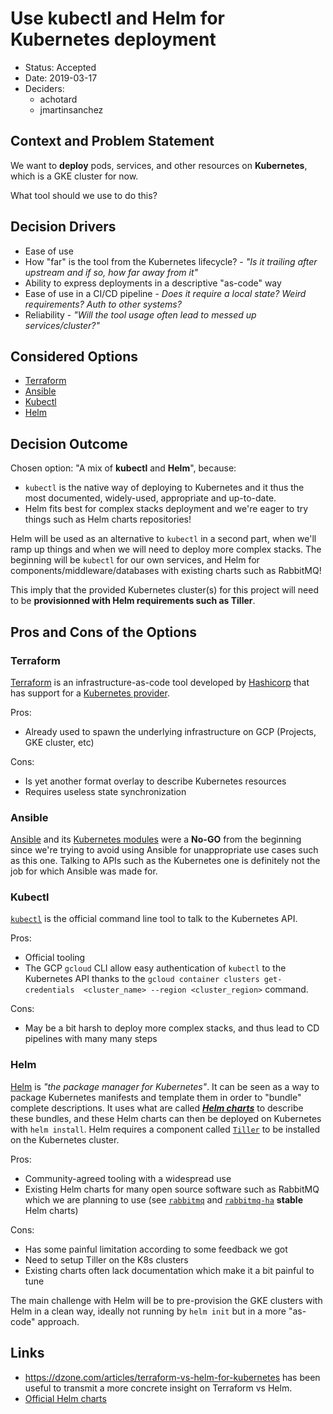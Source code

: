 # Use kubectl and Helm for Kubernetes deployment

- Status: Accepted
- Date: 2019-03-17
- Deciders:
    - achotard
    - jmartinsanchez

## Context and Problem Statement

We want to **deploy** pods, services, and other resources on **Kubernetes**,
which is a GKE cluster for now.

What tool should we use to do this?

## Decision Drivers

- Ease of use
- How "far" is the tool from the Kubernetes lifecycle? - _"Is it trailing
  after upstream and if so, how far away from it"_
- Ability to express deployments in a descriptive "as-code" way
- Ease of use in a CI/CD pipeline - _Does it require a local state? Weird
  requirements? Auth to other systems?_
- Reliability - _"Will the tool usage often lead to messed up
  services/cluster?"_

## Considered Options

- [Terraform](#terraform)
- [Ansible](#ansible)
- [Kubectl](#kubectl)
- [Helm](#helm)

## Decision Outcome

Chosen option: "A mix of **kubectl** and **Helm**", because:

- `kubectl` is the native way of deploying to Kubernetes and it thus the most
  documented, widely-used, appropriate and up-to-date.
- Helm fits best for complex stacks deployment and we're eager to try things
  such as Helm charts repositories!

Helm will be used as an alternative to `kubectl` in a second part, when we'll
ramp up things and when we will need to deploy more complex stacks. The
beginning will be `kubectl` for our own services, and Helm for
components/middleware/databases with existing charts such as RabbitMQ!

This imply that the provided Kubernetes cluster(s) for this project will need
to be **provisionned with Helm requirements such as Tiller**.

## Pros and Cons of the Options

### Terraform

[Terraform](https://www.terraform.io/) is an infrastructure-as-code tool
developed by [Hashicorp](https://www.hashicorp.com/) that has support for a
[Kubernetes
provider](https://www.terraform.io/docs/providers/kubernetes/index.html).

Pros:

- Already used to spawn the underlying infrastructure on GCP (Projects, GKE
  cluster, etc)

Cons:

- Is yet another format overlay to describe Kubernetes resources
- Requires useless state synchronization

### Ansible

[Ansible](https://www.ansible.com/) and its [Kubernetes
modules](https://docs.ansible.com/ansible/latest/modules/kubernetes_module.html)
were a **No-GO** from the beginning since we're trying to avoid using Ansible
for unappropriate use cases such as this one.  Talking to APIs such as the
Kubernetes one is definitely not the job for which Ansible was made for.

### Kubectl

[`kubectl`](https://kubernetes.io/docs/reference/kubectl/overview/) is the
official command line tool to talk to the Kubernetes API.

Pros:

- Official tooling
- The GCP `gcloud` CLI allow easy authentication of `kubectl` to the Kubernetes
  API thanks to the `gcloud container clusters get-credentials  <cluster_name>
  --region <cluster_region>` command.

Cons:

- May be a bit harsh to deploy more complex stacks, and thus lead to CD
  pipelines with many many steps

### Helm

[Helm](https://helm.sh/) is _"the package manager for Kubernetes"_. It can be
seen as a way to package Kubernetes manifests and template them in order to
"bundle" complete descriptions. It uses what are called [_**Helm
charts**_](https://helm.sh/docs/glossary/#chart) to describe these bundles, and
these Helm charts can then be deployed on Kubernetes with `helm install`. Helm
requires a component called [`Tiller`](https://helm.sh/docs/glossary/#tiller)
to be installed on the Kubernetes cluster.

Pros:

- Community-agreed tooling with a widespread use
- Existing Helm charts for many open source software such as RabbitMQ which we
  are planning to use (see
  [`rabbitmq`](https://github.com/helm/charts/tree/master/stable/rabbitmq) and
  [`rabbitmq-ha`](https://github.com/helm/charts/tree/master/stable/rabbitmq-ha)
  **stable** Helm charts)

Cons:

- Has some painful limitation according to some feedback we got
- Need to setup Tiller on the K8s clusters
- Existing charts often lack documentation which make it a bit painful to tune

The main challenge with Helm will be to pre-provision the GKE clusters with
Helm in a clean way, ideally not running by `helm init` but in a more "as-code"
approach.

## Links

- <https://dzone.com/articles/terraform-vs-helm-for-kubernetes> has been useful
  to transmit a more concrete insight on Terraform vs Helm.
- [Official Helm charts](https://github.com/helm/charts)
